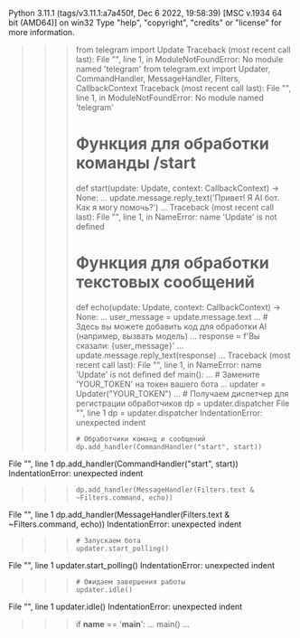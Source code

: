 Python 3.11.1 (tags/v3.11.1:a7a450f, Dec  6 2022, 19:58:39) [MSC v.1934 64 bit (AMD64)] on win32
Type "help", "copyright", "credits" or "license" for more information.
>>> from telegram import Update
Traceback (most recent call last):
  File "<stdin>", line 1, in <module>
ModuleNotFoundError: No module named 'telegram'
>>> from telegram.ext import Updater, CommandHandler, MessageHandler, Filters, CallbackContext
Traceback (most recent call last):
  File "<stdin>", line 1, in <module>
ModuleNotFoundError: No module named 'telegram'
>>>
>>> # Функция для обработки команды /start
>>> def start(update: Update, context: CallbackContext) -> None:
...     update.message.reply_text('Привет! Я AI бот. Как я могу помочь?')
...
Traceback (most recent call last):
  File "<stdin>", line 1, in <module>
NameError: name 'Update' is not defined
>>> # Функция для обработки текстовых сообщений
>>> def echo(update: Update, context: CallbackContext) -> None:
...     user_message = update.message.text
...     # Здесь вы можете добавить код для обработки AI (например, вызвать модель)
...     response = f'Вы сказали: {user_message}'
...     update.message.reply_text(response)
...
Traceback (most recent call last):
  File "<stdin>", line 1, in <module>
NameError: name 'Update' is not defined
>>> def main():
...     # Замените 'YOUR_TOKEN' на токен вашего бота
...     updater = Updater("YOUR_TOKEN")
...
>>>     # Получаем диспетчер для регистрации обработчиков
>>>     dp = updater.dispatcher
  File "<stdin>", line 1
    dp = updater.dispatcher
IndentationError: unexpected indent
>>>
>>>     # Обработчики команд и сообщений
>>>     dp.add_handler(CommandHandler("start", start))
  File "<stdin>", line 1
    dp.add_handler(CommandHandler("start", start))
IndentationError: unexpected indent
>>>     dp.add_handler(MessageHandler(Filters.text & ~Filters.command, echo))
  File "<stdin>", line 1
    dp.add_handler(MessageHandler(Filters.text & ~Filters.command, echo))
IndentationError: unexpected indent
>>>
>>>     # Запускаем бота
>>>     updater.start_polling()
  File "<stdin>", line 1
    updater.start_polling()
IndentationError: unexpected indent
>>>
>>>     # Ожидаем завершения работы
>>>     updater.idle()
  File "<stdin>", line 1
    updater.idle()
IndentationError: unexpected indent
>>>
>>> if __name__ == '__main__':
...     main()
...

>>>
